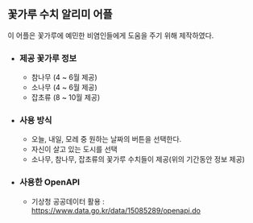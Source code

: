 ## 꽃가루 수치 알리미 어플

이 어플은 꽃가루에 예민한 비염인들에게 도움을 주기 위해 제작하였다.

- ### 제공 꽃가루 정보
  
  - 참나무 (4 ~ 6월 제공)
  - 소나무 (4 ~ 6월 제공)
  - 잡초류 (8 ~ 10월 제공)

- ### 사용 방식

  -  오늘, 내일, 모레 중 원하는 날짜의 버튼을 선택한다.
  -  자신이 살고 있는 도시를 선택
  -  소나무, 참나무, 잡초류의 꽃가루 수치들이 제공(위의 기간동안 정보 제공)

- ### 사용한 OpenAPI

  - 기상청 공공데이터 활용 : https://www.data.go.kr/data/15085289/openapi.do
